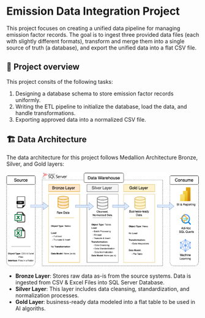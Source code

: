 # Emission Data Integration Project

This project focuses on creating a unified data pipeline for managing emission factor records. The goal is to ingest three provided data files (each with slightly different formats), transform and merge them into a single source of truth (a database), and export the unified data into a flat CSV file.

## 📖 Project overview

This project consits of the following tasks: 

1. Designing a database schema to store emission factor records uniformly.
2. Writing the ETL pipeline to initialize the database, load the data, and handle transformations.
3. Exporting approved data into a normalized CSV file.


## 🏗️ Data Architecture

The data architecture for this project follows Medallion Architecture Bronze, Silver, and Gold layers:

![Data Architecture](docs/data_architecture.png)

- **Bronze Layer**: Stores raw data as-is from the source systems. Data is ingested from CSV & Excel Files into SQL Server Database.
- **Silver Layer**: This layer includes data cleansing, standardization, and normalization processes.
- **Gold Layer**: business-ready data modeled into a flat table to be used in AI algoriths.

